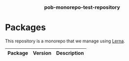 <h3 align="center">
  pob-monorepo-test-repository
</h3>

<h1>Packages</h1>

This repository is a monorepo that we manage using [Lerna](https://github.com/lerna/lerna).

| Package | Version | Description |
| ------- | ------- | ----------- |
